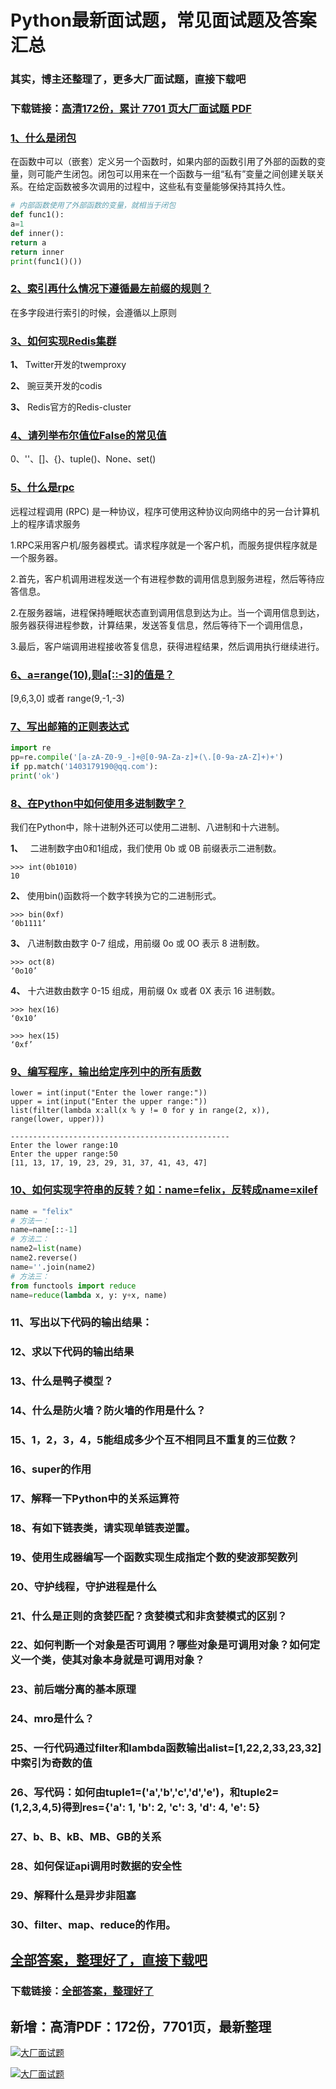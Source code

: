 # Python最新面试题，常见面试题及答案汇总

### 其实，博主还整理了，更多大厂面试题，直接下载吧

### 下载链接：[高清172份，累计 7701 页大厂面试题  PDF](https://github.com/souyunku/DevBooks/blob/master/docs/index.md)



### [1、什么是闭包](https://github.com/souyunku/DevBooks/blob/master/docs/Python/Python最新面试题，常见面试题及答案汇总.md#1什么是闭包)  


在函数中可以（嵌套）定义另一个函数时，如果内部的函数引用了外部的函数的变量，则可能产生闭包。闭包可以用来在一个函数与一组“私有”变量之间创建关联关系。在给定函数被多次调用的过程中，这些私有变量能够保持其持久性。

```python
# 内部函数使用了外部函数的变量，就相当于闭包
def func1():
a=1
def inner():
return a
return inner
print(func1()())
```


### [2、索引再什么情况下遵循最左前缀的规则？](https://github.com/souyunku/DevBooks/blob/master/docs/Python/Python最新面试题，常见面试题及答案汇总.md#2索引再什么情况下遵循最左前缀的规则)  


在多字段进行索引的时候，会遵循以上原则


### [3、如何实现Redis集群](https://github.com/souyunku/DevBooks/blob/master/docs/Python/Python最新面试题，常见面试题及答案汇总.md#3如何实现redis集群)  


**1、** Twitter开发的twemproxy

**2、** 豌豆荚开发的codis

**3、** Redis官方的Redis-cluster


### [4、请列举布尔值位False的常见值](https://github.com/souyunku/DevBooks/blob/master/docs/Python/Python最新面试题，常见面试题及答案汇总.md#4请列举布尔值位false的常见值)  


0、''、[]、{}、tuple()、None、set()


### [5、什么是rpc](https://github.com/souyunku/DevBooks/blob/master/docs/Python/Python最新面试题，常见面试题及答案汇总.md#5什么是rpc)  


远程过程调用 (RPC) 是一种协议，程序可使用这种协议向网络中的另一台计算机上的程序请求服务

1.RPC采用客户机/服务器模式。请求程序就是一个客户机，而服务提供程序就是一个服务器。

2.首先，客户机调用进程发送一个有进程参数的调用信息到服务进程，然后等待应答信息。

2.在服务器端，进程保持睡眠状态直到调用信息到达为止。当一个调用信息到达，服务器获得进程参数，计算结果，发送答复信息，然后等待下一个调用信息，

3.最后，客户端调用进程接收答复信息，获得进程结果，然后调用执行继续进行。


### [6、a=range(10),则a[::-3]的值是？](https://github.com/souyunku/DevBooks/blob/master/docs/Python/Python最新面试题，常见面试题及答案汇总.md#6a=range10,则a[::-3]的值是)  


[9,6,3,0] 或者 range(9,-1,-3)


### [7、写出邮箱的正则表达式](https://github.com/souyunku/DevBooks/blob/master/docs/Python/Python最新面试题，常见面试题及答案汇总.md#7写出邮箱的正则表达式)  


```python
import re
pp=re.compile('[a-zA-Z0-9_-]+@[0-9A-Za-z]+(\.[0-9a-zA-Z]+)+')
if pp.match('1403179190@qq.com'):
print('ok')
```


### [8、在Python中如何使用多进制数字？](https://github.com/souyunku/DevBooks/blob/master/docs/Python/Python最新面试题，常见面试题及答案汇总.md#8在python中如何使用多进制数字)  


我们在Python中，除十进制外还可以使用二进制、八进制和十六进制。

**1、**   二进制数字由0和1组成，我们使用 0b 或 0B 前缀表示二进制数。

```
>>> int(0b1010)
10
```

**2、** 使用bin()函数将一个数字转换为它的二进制形式。

```
>>> bin(0xf)
‘0b1111’
```

**3、** 八进制数由数字 0-7 组成，用前缀 0o 或 0O 表示 8 进制数。

```
>>> oct(8)
‘0o10’
```

**4、** 十六进数由数字 0-15 组成，用前缀 0x 或者 0X 表示 16 进制数。

```
>>> hex(16)
‘0x10’
 
>>> hex(15)
‘0xf’
```


### [9、编写程序，输出给定序列中的所有质数](https://github.com/souyunku/DevBooks/blob/master/docs/Python/Python最新面试题，常见面试题及答案汇总.md#9编写程序输出给定序列中的所有质数)  


```
lower = int(input("Enter the lower range:"))
upper = int(input("Enter the upper range:"))
list(filter(lambda x:all(x % y != 0 for y in range(2, x)), range(lower, upper)))

-------------------------------------------------
Enter the lower range:10
Enter the upper range:50
[11, 13, 17, 19, 23, 29, 31, 37, 41, 43, 47]
```


### [10、如何实现字符串的反转？如：name=felix，反转成name=xilef](https://github.com/souyunku/DevBooks/blob/master/docs/Python/Python最新面试题，常见面试题及答案汇总.md#10如何实现字符串的反转如：name=felix反转成name=xilef)  


```python
name = "felix"
# 方法一：
name=name[::-1]
# 方法二：
name2=list(name)
name2.reverse()
name=''.join(name2)
# 方法三：
from functools import reduce
name=reduce(lambda x, y: y+x, name)
```


### 11、写出以下代码的输出结果：
### 12、求以下代码的输出结果
### 13、什么是鸭子模型？
### 14、什么是防火墙？防火墙的作用是什么？
### 15、1，2，3，4，5能组成多少个互不相同且不重复的三位数？
### 16、super的作用
### 17、解释一下Python中的关系运算符
### 18、有如下链表类，请实现单链表逆置。
### 19、使用生成器编写一个函数实现生成指定个数的斐波那契数列
### 20、守护线程，守护进程是什么
### 21、什么是正则的贪婪匹配？贪婪模式和非贪婪模式的区别？
### 22、如何判断一个对象是否可调用？哪些对象是可调用对象？如何定义一个类，使其对象本身就是可调用对象？
### 23、前后端分离的基本原理
### 24、mro是什么？
### 25、一行代码通过filter和lambda函数输出alist=[1,22,2,33,23,32]中索引为奇数的值
### 26、写代码：如何由tuple1=('a','b','c','d','e')，和tuple2=(1,2,3,4,5)得到res={'a': 1, 'b': 2, 'c': 3, 'd': 4, 'e': 5}
### 27、b、B、kB、MB、GB的关系
### 28、如何保证api调用时数据的安全性
### 29、解释什么是异步非阻塞
### 30、filter、map、reduce的作用。




## [全部答案，整理好了，直接下载吧](https://gitee.com/souyunku/DevBooks/blob/master/docs/daan.md)

### 下载链接：[全部答案，整理好了](https://gitee.com/souyunku/DevBooks/blob/master/docs/daan.md)




## 新增：高清PDF：172份，7701页，最新整理

[![大厂面试题](https://www.souyunku.com/wp-content/uploads/weixin/mst.png "架构师专栏")](https://www.souyunku.com/wp-content/uploads/weixin/githup-weixin.png "架构师专栏")

[![大厂面试题](https://www.souyunku.com/wp-content/uploads/weixin/githup-weixin.png "架构师专栏")](https://www.souyunku.com/wp-content/uploads/weixin/githup-weixin.png "架构师专栏")
